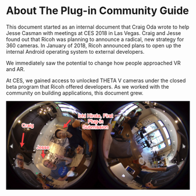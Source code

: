 # About The Plug-in Community Guide

This document started as an internal document that Craig Oda wrote 
to help Jesse Casman with meetings at CES 2018 in Las Vegas.  Craig
and Jesse found 
out that Ricoh was planning to announce a radical, new strategy for 
360 cameras. In January of 2018, Ricoh announced plans to open 
up the internal Android operating system
to external developers.

We immediately saw the potential to change how people approached VR 
and AR.  

At CES, we gained access to unlocked THETA V cameras under the
closed beta program that Ricoh offered developers. As we worked
with the community on building applications, this document grew.

![](img/about/about-picture.png)